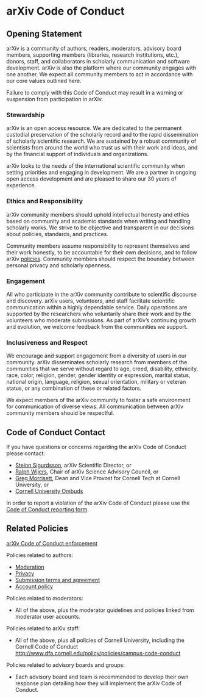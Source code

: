 # arXiv Code of Conduct

## Opening Statement 

arXiv is a community of authors, readers, moderators, advisory board members, supporting members (libraries, research institutions, etc.), donors, staff, and collaborators in scholarly communication and software development. arXiv is also the  platform where our community engages with one another. We expect all community members to act in accordance with our core values outlined here.

Failure to comply with this Code of Conduct may result in a warning or suspension from participation in arXiv.

### Stewardship

arXiv is an open access resource. We are dedicated to the permanent custodial preservation of the scholarly record and to the rapid dissemination of scholarly scientific research. We are sustained by a robust community of scientists from around the world who trust us with their work and ideas, and by the financial support of individuals and organizations. 

arXiv looks to the needs of the international scientific community when setting priorities and engaging in development. We are a partner in ongoing open access development and are pleased to share our 30 years of experience.

### Ethics and Responsibility

arXiv community members should uphold intellectual honesty and ethics based on community and academic standards when writing and handling scholarly works. We strive to be objective and transparent in our decisions about policies, standards, and practices.

Community members assume responsibility to represent themselves and their work honestly, to be accountable for their own decisions, and to follow arXiv [policies](#policies). Community members should respect the boundary between personal privacy and scholarly openness.

### Engagement

All who participate in the arXiv community contribute to scientific discourse and discovery. arXiv users, volunteers, and staff facilitate scientific communication within a highly dependable service. Daily operations are supported by the researchers who voluntarily share their work and by the volunteers who moderate submissions. As part of arXiv’s continuing growth and evolution, we welcome feedback from the communities we support.

### Inclusiveness and Respect

We encourage and support engagement from a diversity of users in our community. arXiv disseminates scholarly research from members of the communities that we serve without regard to age, creed, disability, ethnicity, race, color, religion, gender, gender identity or expression, marital status, national origin, language, religion, sexual orientation, military or veteran status, or any combination of these or related factors. 

We expect members of the arXiv community to foster a safe environment for communication of diverse views. All communication between arXiv community members should be respectful. 


## Code of Conduct Contact

If you have questions or concerns regarding the arXiv Code of Conduct please contact:

- [Steinn Sigurdsson](mailto:ss3783@cornell.edu), arXiv Scientific Director, or 
- [Ralph Wijers](mailto:r.a.m.j.wijers@uva.nl), Chair of arXiv Science Advisory Council, or
- [Greg Morrisett](mailto:jgm19@cornell.edu), Dean and Vice Provost for Cornell Tech at Cornell University, or
- [Cornell University Ombuds](https://ombuds.cornell.edu)

In order to report a violation of the arXiv Code of Conduct please use the [Code of Conduct reporting form](https://cornell.ca1.qualtrics.com/jfe/form/SV_6FgHTrYs5JT30wZ).

<span id="policies"></span>

## Related Policies

[arXiv Code of Conduct enforcement](code_of_conduct_enforcement.md)

Policies related to authors:

- [Moderation](../../help/moderation/index.md) 
- [Privacy](privacy_policy.md)
- [Submission terms and agreement](submission_agreement.md)
- [Account policy](identity_and_affiliation.md)

Policies related to moderators:

- All of the above, plus the moderator guidelines and policies linked from moderator user accounts.

Policies related to arXiv staff:

- All of the above, plus all policies of Cornell University, including the Cornell Code of Conduct http://www.dfa.cornell.edu/policy/policies/campus-code-conduct

Policies related to advisory boards and groups:

- Each advisory board and team is recommended to develop their own response plan detailing how they will implement the arXiv Code of Conduct.
